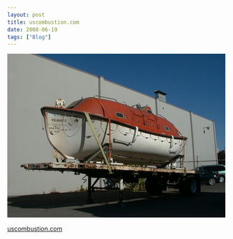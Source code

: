 ```yaml
---
layout: post
title: uscombustion.com
date: 2008-06-19
tags: ["Blog"]
---
```


![](k3Im6rfOqaf7yqbx2cwud727_500.jpg)  

[uscombustion.com](http://www.uscombustion.com/Inventory/44personlifeboat.htm)